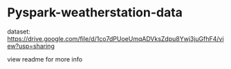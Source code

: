 # Pyspark-weatherstation-data
dataset: https://drive.google.com/file/d/1co7dPUoeUmqADVksZdpu8Ywj3juGfhF4/view?usp=sharing



view readme for more info
